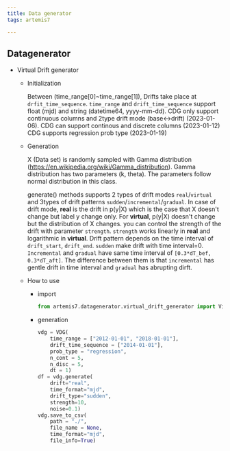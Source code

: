 ```yaml
---
title: Data generator
tags: artemis7

---
```



## Datagenerator

- Virtual Drift generator

    - Initialization

        Between (time_range[0]~time_range[1]), Drifts take place at `drfit_time_sequence`.
        `time_range` and `drift_time_sequence` support float (mjd) and string (datetime64, yyyy-mm-dd).
        CDG only support continuous columns and 2type drift mode (base<->drift) (2023-01-06).
        CDG can support continous and discrete columns (2023-01-12)
        CDG supports regression prob type (2023-01-19)

    - Generation

        X (Data set) is randomly sampled with Gamma distribution (https://en.wikipedia.org/wiki/Gamma_distribution).
        Gamma distribution has two parameters (k, theta). The parameters follow normal distribution in this class.

        generate() methods supports 2 types of drift modes `real`/`virtual` and 3types of drift patterns `sudden`/`incremental`/`gradual`.
        In case of drift mode, **real** is the drift in p(y|X) which is the case that X doesn't change but label y change only.
        For **virtual**, p(y|X) doesn't change but the distribution of X changes.
        you can control the strength of the drift with parameter `strength`. `strength` works linearly in **real** and logarithmic in **virtual**.
        Drift pattern depends on the time interval of `drift_start`, `drift_end`.
        `sudden` make drift with time interval=0.
        `Incremental` and `gradual` have same time interval of `[0.3*dT_bef, 0.3*dT_aft]`.
        The difference between them is that `incremental` has gentle drift in time interval and `gradual` has abrupting dirft.

    - How to use
        - import
            ```python
            from artemis7.datagenerator.virtual_drift_generator import VirtualDriftGenerator as VDG
            ```
        - generation
            ```python
            vdg = VDG(
                time_range = ["2012-01-01", "2018-01-01"],
                drift_time_sequence = ["2014-01-01"],
                prob_type = "regression",
                n_cont = 5,
                n_disc = 5,
                dt = 1)
            df = vdg.generate(
                drift="real",
                time_format="mjd",
                drift_type="sudden",
                strength=10, 
                noise=0.1)
            vdg.save_to_csv(
                path = "./",
                file_name = None,
                time_format="mjd",
                file_info=True)
            ```
            